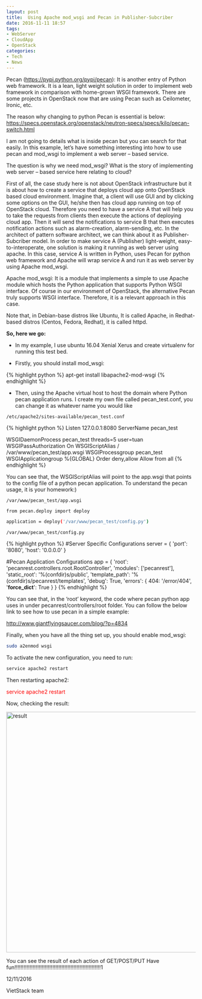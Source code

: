 ```yaml
---
layout: post
title:  Using Apache mod_wsgi and Pecan in Publisher-Subcriber
date: 2016-11-11 18:57
tags:
- WebServer
- CloudApp
- OpenStack
categories:
- Tech
- News
---
```

Pecan (https://pypi.python.org/pypi/pecan): It is another entry of Python web framework. It is a lean, light weight solution in order to implement web framework in comparison with home-grown WSGI framework. There are some projects in OpenStack now that are using Pecan such as Ceilometer, Ironic, etc.

The reason why changing to python Pecan is essential is below:
https://specs.openstack.org/openstack/neutron-specs/specs/kilo/pecan-switch.html

I am not going to details what is inside pecan but you can search for that easily. In this example, let’s have something interesting into how to use pecan and mod_wsgi to implement a web server – based service.

The question is why we need mod_wsgi? What is the story of implementing web server – based service here relating to cloud?

First of all, the case study here is not about OpenStack infrastructure but it is about how to create a service that deploys cloud app onto OpenStack based cloud environment. Imagine that, a client will use GUI and by clicking some options on the GUI, he/she then has cloud app running on top of OpenStack cloud. Therefore you need to have a service A that will help you to take the requests from clients then execute the actions of deploying cloud app. Then it will send the notifications to service B that then executes notification actions such as alarm-creation, alarm-sending, etc. In the architect of pattern software architect, we can think about it as Publisher-Subcriber model. In order to make service A (Publisher) light-weight, easy-to-interoperate, one solution is making it running as web server using apache. In this case, service A is written in Python, uses Pecan for python web framework and Apache will wrap service A and run it as web server by using Apache mod_wsgi.

Apache mod_wsgi: It is a module that implements a simple to use Apache module which hosts the Python application that supports Python WSGI interface. Of course in our environment of OpenStack, the alternative Pecan truly supports WSGI interface. Therefore, it is a relevant approach in this case.

Note that, in Debian-base distros like Ubuntu, It is called Apache, in Redhat-based distros (Centos, Fedora, Redhat), it is called httpd.

<strong>So, here we go:</strong>

<ul>
<li>In my example, I use ubuntu 16.04 Xenial Xerus and create virtualenv for running this test bed.</p></li>
<li>Firstly, you should install mod_wsgi:</li>
</ul>

{% highlight python %}
apt-get install libapache2-mod-wsgi
{% endhighlight %}

<ul>
<li>Then, using the Apache virtual host to host the domain where Python pecan application runs. I create my own file called pecan_test.conf, you can change it as whatever name you would like</li>
</ul>

`/etc/apache2/sites-available/pecan_test.conf`

{% highlight python %}
Listen 127.0.0.1:8080
ServerName pecan_test

WSGIDaemonProcess pecan_test threads=5 user=tuan
WSGIPassAuthorization On
WSGIScriptAlias / /var/www/pecan_test/app.wsgi
WSGIProcessgroup pecan_test
WSGIApplicationgroup %{GLOBAL}
Order deny,allow
Allow from all
{% endhighlight %}

You can see that, the WSGIScriptAlias will point to the app.wsgi that points to the config file of a python pecan application. To understand the pecan usage, it is your homework:)

`/var/www/pecan_test/app.wsgi`

```sh
from pecan.deploy import deploy

application = deploy('/var/www/pecan_test/config.py')
```

`/var/www/pecan_test/config.py`

{% highlight python %}
#Server Specific Configurations
server = {
'port': '8080',
'host': '0.0.0.0'
}

#Pecan Application Configurations
app = {
'root': 'pecanrest.controllers.root.RootController',
'modules': ['pecanrest'],
'static_root': '%(confdir)s/public',
'template_path': '%(confdir)s/pecanrest/templates',
'debug': True,
'errors': {
404: '/error/404',
'<strong>force_dict</strong>': True
}
}
{% endhighlight %}


You can see that, in the ‘root’ keyword, the code where pecan python app uses in under pecanrest/controllers/root folder. You can follow the below link to see how to use pecan in a simple example:

http://www.giantflyingsaucer.com/blog/?p=4834

Finally, when you have all the thing set up, you should enable mod_wsgi:

```sh
sudo a2enmod wsgi
```


To activate the new configuration, you need to run:

```sh 
service apache2 restart
```

Then restarting apache2:

<span style="color:#ff0000;">service apache2 restart</span>

Now, checking the result:

<img class="alignnone size-full wp-image-1063" src="https://vietstack.files.wordpress.com/2016/11/result.png" alt="result" width="890" height="640" />

You can see the result of each action of GET/POST/PUT
Have fun!!!!!!!!!!!!!!!!!!!!!!!!!!!!!!!!!!!!!!!!!!!!!!!!!!!!!!!!!1

12/11/2016

VietStack team

